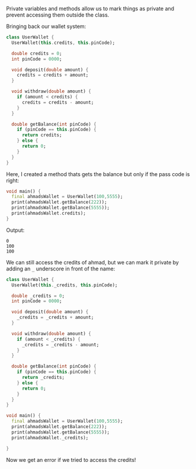 Private variables and methods allow us to mark things as private and prevent accessing them outside the class.

Bringing back our wallet system:

```dart
class UserWallet {
  UserWallet(this.credits, this.pinCode);

  double credits = 0;
  int pinCode = 0000;

  void deposit(double amount) {
    credits = credits + amount;
  }

  void withdraw(double amount) {
    if (amount < credits) {
      credits = credits - amount;
    }
  }

  double getBalance(int pinCode) {
    if (pinCode == this.pinCode) {
      return credits;
    } else {
      return 0;
    }
  }
}
```

Here, I created a method thats gets the balance but only if the pass code is right:

```dart
void main() {
  final ahmadsWallet = UserWallet(100,5555);
  print(ahmadsWallet.getBalance(222));
  print(ahmadsWallet.getBalance(5555));
  print(ahmadsWallet.credits);
}
```

Output:

```
0
100
100
```

We can still access the credits of ahmad, but we can mark it private by adding an `_` underscore in front of the name:

```dart
class UserWallet {
  UserWallet(this._credits, this.pinCode);

  double _credits = 0;
  int pinCode = 0000;

  void deposit(double amount) {
    _credits = _credits + amount;
  }

  void withdraw(double amount) {
    if (amount < _credits) {
      _credits = _credits - amount;
    }
  }

  double getBalance(int pinCode) {
    if (pinCode == this.pinCode) {
      return _credits;
    } else {
      return 0;
    }
  }
}

void main() {
  final ahmadsWallet = UserWallet(100,5555);
  print(ahmadsWallet.getBalance(222));
  print(ahmadsWallet.getBalance(5555));
  print(ahmadsWallet._credits);

}
```

Now we get an error if we tried to access the credits!
